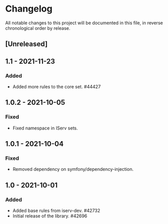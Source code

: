 # Changelog

All notable changes to this project will be documented in this file, in reverse chronological order by release.

## [Unreleased]

## 1.1 - 2021-11-23

### Added

- Added more rules to the core set. #44427

## 1.0.2 - 2021-10-05

### Fixed

- Fixed namespace in IServ sets.

## 1.0.1 - 2021-10-04

### Fixed

- Removed dependency on symfony/dependency-injection.

## 1.0 - 2021-10-01

### Added

- Added base rules from iserv-dev. #42732
- Initial release of the library. #42696

